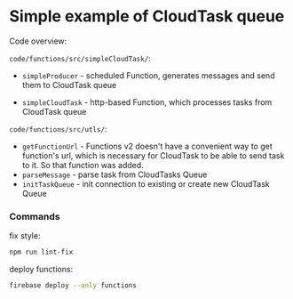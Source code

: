 # Simple example of CloudTask queue

Code overview:

`code/functions/src/simpleCloudTask/`:

- `simpleProducer` - scheduled Function, generates messages and send them to CloudTask queue

- `simpleCloudTask` - http-based Function, which processes tasks from CloudTask queue

`code/functions/src/utls/`:
- `getFunctionUrl` - Functions v2 doesn't have a convenient way to get function's url, which is 
necessary for CloudTask to be able to send task to it. So that function was added.
- `parseMessage` - parse task from CloudTasks Queue
- `initTaskQueue` - init connection to existing or create new CloudTask Queue

### Commands
fix style:
```bash
npm run lint-fix 
```

deploy functions:
```bash
firebase deploy --only functions
```